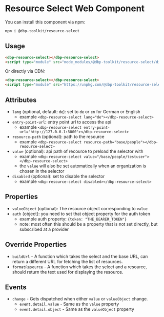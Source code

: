 # Resource Select Web Component

You can install this component via npm:

```bash
npm i @dbp-toolkit/resource-select
```

## Usage

```html
<dbp-resource-select></dbp-resource-select>
<script type="module" src="node_modules/@dbp-toolkit/resource-select/dist/dbp-resource-select.js"></script>
```

Or directly via CDN:

```html
<dbp-resource-select></dbp-resource-select>
<script type="module" src="https://unpkg.com/@dbp-toolkit/resource-select@latest/dist/dbp-resource-select.js"></script>
```

## Attributes

- `lang` (optional, default: `de`): set to `de` or `en` for German or English
    - example `<dbp-resource-select lang="de"></dbp-resource-select>`
- `entry-point-url`: entry point url to access the api
    - example `<dbp-resource-select entry-point-url="http://127.0.0.1:8000"></dbp-resource-select>`
- `resource-path` (optional): path to the resource
    - example `<dbp-resource-select resource-path="base/people"></dbp-resource-select>`
- `value` (optional): api path of recource to preload the selector with
    - example `<dbp-resource-select value="/base/people/testuser"></dbp-resource-select>`
    - the `value` will also be set automatically when an organization is chosen in the selector
- `disabled` (optional): set to disable the selector
    - example `<dbp-resource-select disabled></dbp-resource-select>`

## Properties

- `valueObject` (optional): The resource object corresponding to `value`
- `auth` {object}: you need to set that object property for the auth token
    - example auth property: `{token: "THE_BEARER_TOKEN"}`
    - note: most often this should be a property that is not set directly, but subscribed at a provider

## Override Properties

- `buildUrl` - A function which takes the select and the base URL, can return a
  different URL for fetching the list of resources.
- `formatResource` - A function which takes the select and a resource, should
  return the text used for displaying the resource.

## Events

- `change` - Gets dispatched when either `value` or `valueObject` change.
  - `event.detail.value` - Same as the `value` property
  - `event.detail.object` - Same as the `valueObject` property
